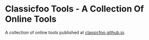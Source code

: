 # Classicfoo Tools - A Collection Of Online Tools

A collection of online tools published at [classicfoo.github.io](http://classicfoo.github.io).</p>
